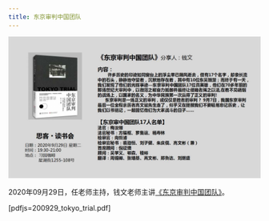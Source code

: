 ```yaml
---
title: 东京审判中国团队
---
```


![Poster](./poster.jpg)

2020年09月29日，任老师主持，钱文老师主讲[《东京审判中国团队》](https://rsywx.net/books/01978.html)。

[pdfjs=200929_tokyo_trial.pdf]
